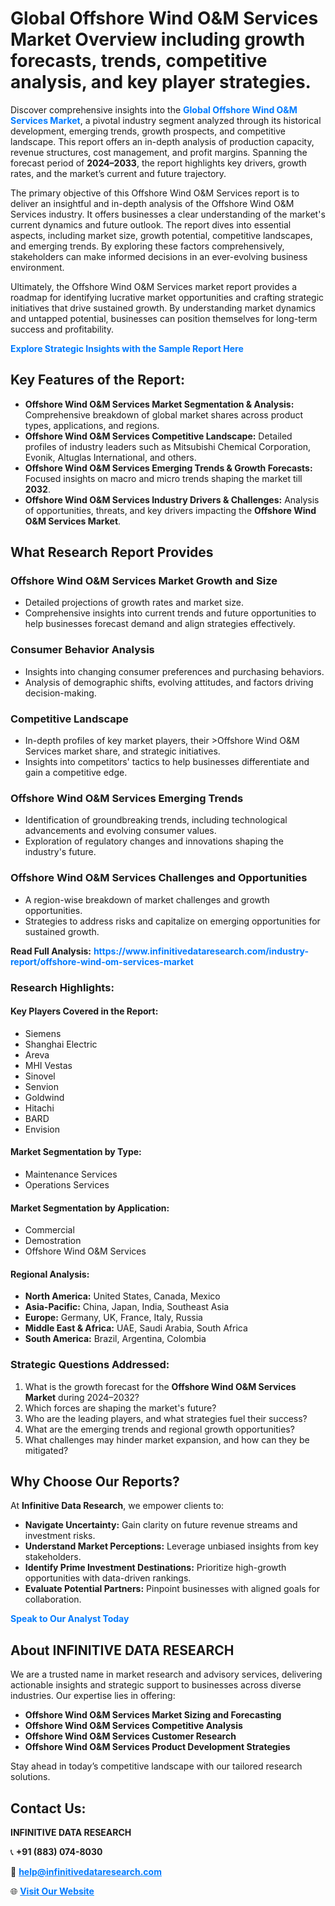 <h1>Global Offshore Wind O&M Services Market Overview including growth forecasts, trends, competitive analysis, and key player strategies.</h1>
<p>
Discover comprehensive insights into the 
<a href="https://www.infinitivedataresearch.com/industry-report/offshore-wind-om-services-market" rel="dofollow" style="color: #007BFF; text-decoration: none;"><strong>Global Offshore Wind O&M Services Market</strong></a>, a pivotal industry segment analyzed through its historical development, emerging trends, growth prospects, and competitive landscape. This report offers an in-depth analysis of production capacity, revenue structures, cost management, and profit margins. Spanning the forecast period of <strong>2024–2033</strong>, the report highlights key drivers, growth rates, and the market’s current and future trajectory.
</p>
<p>
The primary objective of this Offshore Wind O&M Services report is to deliver an insightful and in-depth analysis of the Offshore Wind O&M Services industry. It offers businesses a clear understanding of the market's current dynamics and future outlook. The report dives into essential aspects, including market size, growth potential, competitive landscapes, and emerging trends. By exploring these factors comprehensively, stakeholders can make informed decisions in an ever-evolving business environment.
</p>
<p>
Ultimately, the Offshore Wind O&M Services market report provides a roadmap for identifying lucrative market opportunities and crafting strategic initiatives that drive sustained growth. By understanding market dynamics and untapped potential, businesses can position themselves for long-term success and profitability.
</p>
<p>
<a href="https://www.infinitivedataresearch.com/request-sample/reportId=112417" style="color: #007BFF; text-decoration: none;"><strong>Explore Strategic Insights with the Sample Report Here</strong></a>
</p>

<h2>Key Features of the Report:</h2>
<ul>
<li><strong>Offshore Wind O&M Services Market Segmentation & Analysis:</strong> Comprehensive breakdown of global market shares across product types, applications, and regions.</li>
<li><strong>Offshore Wind O&M Services Competitive Landscape:</strong> Detailed profiles of industry leaders such as Mitsubishi Chemical Corporation, Evonik, Altuglas International, and others.</li>
<li><strong>Offshore Wind O&M Services Emerging Trends & Growth Forecasts:</strong> Focused insights on macro and micro trends shaping the market till <strong>2032</strong>.</li>
<li><strong>Offshore Wind O&M Services Industry Drivers & Challenges:</strong> Analysis of opportunities, threats, and key drivers impacting the <strong>Offshore Wind O&M Services Market</strong>.</li>
</ul>

<h2>What Research Report Provides</h2>
<h3>Offshore Wind O&M Services Market Growth and Size</h3>
<ul>
<li>Detailed projections of growth rates and market size.</li>
<li>Comprehensive insights into current trends and future opportunities to help businesses forecast demand and align strategies effectively.</li>
</ul>

<h3>Consumer Behavior Analysis</h3>
<ul>
<li>Insights into changing consumer preferences and purchasing behaviors.</li>
<li>Analysis of demographic shifts, evolving attitudes, and factors driving decision-making.</li>
</ul>

<h3>Competitive Landscape</h3>
<ul>
<li>In-depth profiles of key market players, their >Offshore Wind O&M Services market share, and strategic initiatives.</li>
<li>Insights into competitors' tactics to help businesses differentiate and gain a competitive edge.</li>
</ul>

<h3>Offshore Wind O&M Services Emerging Trends</h3>
<ul>
<li>Identification of groundbreaking trends, including technological advancements and evolving consumer values.</li>
<li>Exploration of regulatory changes and innovations shaping the industry's future.</li>
</ul>

<h3>Offshore Wind O&M Services Challenges and Opportunities</h3>
<ul>
<li>A region-wise breakdown of market challenges and growth opportunities.</li>
<li>Strategies to address risks and capitalize on emerging opportunities for sustained growth.</li>
</ul>
<p><strong>Read Full Analysis:</strong> <a href="https://www.infinitivedataresearch.com/industry-report/offshore-wind-om-services-market" rel="dofollow" style="color: #007BFF; text-decoration: none;"><strong>https://www.infinitivedataresearch.com/industry-report/offshore-wind-om-services-market</strong></a></p>
<h3>Research Highlights:</h3>
<h4>Key Players Covered in the Report:</h4>
<ul><li>Siemens</li><li>Shanghai Electric</li><li>Areva</li><li>MHI Vestas</li><li>Sinovel</li><li>Senvion</li><li>Goldwind</li><li>Hitachi</li><li>BARD</li><li>Envision</li></ul>
<h4>Market Segmentation by Type:</h4>
<ul><li>Maintenance Services</li><li>Operations Services</li></ul>
<h4>Market Segmentation by Application:</h4>
<ul><li>Commercial</li><li>Demostration</li><li>Offshore Wind O&amp;M Services</li></ul>

<h4>Regional Analysis:</h4>
<ul>
<li><strong>North America:</strong> United States, Canada, Mexico</li>
<li><strong>Asia-Pacific:</strong> China, Japan, India, Southeast Asia</li>
<li><strong>Europe:</strong> Germany, UK, France, Italy, Russia</li>
<li><strong>Middle East & Africa:</strong> UAE, Saudi Arabia, South Africa</li>
<li><strong>South America:</strong> Brazil, Argentina, Colombia</li>
</ul>

<h3>Strategic Questions Addressed:</h3>
<ol>
<li>What is the growth forecast for the <strong>Offshore Wind O&M Services Market</strong> during 2024–2032?</li>
<li>Which forces are shaping the market's future?</li>
<li>Who are the leading players, and what strategies fuel their success?</li>
<li>What are the emerging trends and regional growth opportunities?</li>
<li>What challenges may hinder market expansion, and how can they be mitigated?</li>
</ol>

<h2>Why Choose Our Reports?</h2>
<p>At <strong>Infinitive Data Research</strong>, we empower clients to:</p>
<ul>
<li><strong>Navigate Uncertainty:</strong> Gain clarity on future revenue streams and investment risks.</li>
<li><strong>Understand Market Perceptions:</strong> Leverage unbiased insights from key stakeholders.</li>
<li><strong>Identify Prime Investment Destinations:</strong> Prioritize high-growth opportunities with data-driven rankings.</li>
<li><strong>Evaluate Potential Partners:</strong> Pinpoint businesses with aligned goals for collaboration.</li>
</ul>
<p><a href="https://www.infinitivedataresearch.com/industry-report/offshore-wind-om-services-market" rel="dofollow" style="color: #007BFF; text-decoration: none;"><strong>Speak to Our Analyst Today</strong></a></p>

<h2>About INFINITIVE DATA RESEARCH</h2>
<p>We are a trusted name in market research and advisory services, delivering actionable insights and strategic support to businesses across diverse industries. Our expertise lies in offering:</p>
<ul>
<li><strong>Offshore Wind O&M Services Market Sizing and Forecasting</strong></li>
<li><strong>Offshore Wind O&M Services Competitive Analysis</strong></li>
<li><strong>Offshore Wind O&M Services Customer Research</strong></li>
<li><strong>Offshore Wind O&M Services Product Development Strategies</strong></li>
</ul>
<p>Stay ahead in today’s competitive landscape with our tailored research solutions.</p>

<h2>Contact Us:</h2>
<p><strong>INFINITIVE DATA RESEARCH</strong></p>
<p>📞 <strong>+91 (883) 074-8030</strong></p>
<p>📧 <strong><a href="mailto:help@infinitivedataresearch.com" style="color: #007BFF;">help@infinitivedataresearch.com</a></strong></p>
<p>🌐 <strong><a href="https://www.infinitivedataresearch.com" rel="dofollow" style="color: #007BFF;">Visit Our Website</a></strong></p>